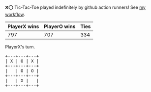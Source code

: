 :x::o: Tic-Tac-Toe played indefinitely by github action runners! See [my workflow](.github/workflows/play.yaml).

|PlayerX wins|PlayerO wins|Ties|
|-|-|-|
|797|707|334|

PlayerX's turn.

<pre>
+---+---+---+
| X | O | X |
+---+---+---+
|   | O | O |
+---+---+---+
|   | X |   |
+---+---+---+
</pre>